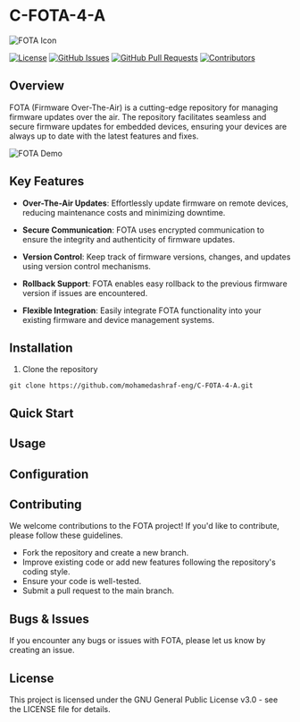 # C-FOTA-4-A

![FOTA Icon](https://ibb.co/VTk0kVT)

[![License](https://img.shields.io/badge/License-GPL%203.0-blue.svg)](https://opensource.org/licenses/GPL-3.0)
[![GitHub Issues](https://img.shields.io/github/issues/mohamedashraf-eng/C-FOTA-4-A)](https://github.com/mohamedashraf-eng/C-FOTA-4-A/issues)
[![GitHub Pull Requests](https://img.shields.io/github/issues-pr/mohamedashraf-eng/C-FOTA-4-A)](https://github.com/mohamedashraf-eng/C-FOTA-4-A/pulls)
[![Contributors](https://img.shields.io/github/contributors/mohamedashraf-eng/C-FOTA-4-A)](https://github.com/mohamedashraf-eng/C-FOTA-4-A/graphs/contributors)

## Overview

FOTA (Firmware Over-The-Air) is a cutting-edge repository for managing firmware updates over the air. The repository facilitates seamless and secure firmware updates for embedded devices, ensuring your devices are always up to date with the latest features and fixes.

![FOTA Demo](insert_demo_gif_or_screenshot_here)

## Key Features

- **Over-The-Air Updates**: Effortlessly update firmware on remote devices, reducing maintenance costs and minimizing downtime.

- **Secure Communication**: FOTA uses encrypted communication to ensure the integrity and authenticity of firmware updates.

- **Version Control**: Keep track of firmware versions, changes, and updates using version control mechanisms.

- **Rollback Support**: FOTA enables easy rollback to the previous firmware version if issues are encountered.

- **Flexible Integration**: Easily integrate FOTA functionality into your existing firmware and device management systems.

## Installation
1. Clone the repository  
```git bash
git clone https://github.com/mohamedashraf-eng/C-FOTA-4-A.git
```  

## Quick Start  

## Usage  


## Configuration  


## Contributing  
We welcome contributions to the FOTA project! If you'd like to contribute, please follow these guidelines.

* Fork the repository and create a new branch.
* Improve existing code or add new features following the repository's coding style.
* Ensure your code is well-tested.
* Submit a pull request to the main branch.

## Bugs & Issues

If you encounter any bugs or issues with FOTA, please let us know by creating an issue.
## License  
This project is licensed under the GNU General Public License v3.0 - see the LICENSE file for details.
